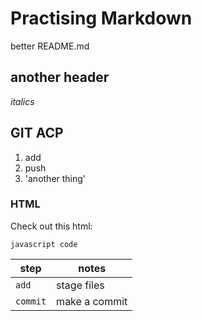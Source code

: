 # Practising Markdown

better README.md

## another header
_italics_

## GIT ACP 

1. add
1. push 
3. 'another thing'

### HTML 

Check out this html: 

```
javascript code
```

step | notes
---|---
`add` | stage files
`commit` | make a commit 

